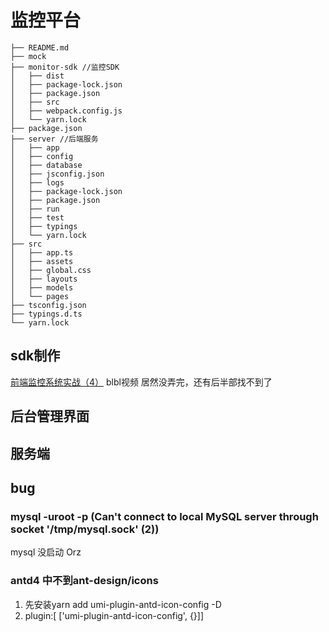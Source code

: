 # 监控平台
```tree
├── README.md
├── mock
├── monitor-sdk //监控SDK
│   ├── dist
│   ├── package-lock.json
│   ├── package.json
│   ├── src
│   ├── webpack.config.js
│   └── yarn.lock
├── package.json
├── server //后端服务
│   ├── app
│   ├── config
│   ├── database
│   ├── jsconfig.json
│   ├── logs
│   ├── package-lock.json
│   ├── package.json
│   ├── run
│   ├── test
│   ├── typings
│   └── yarn.lock
├── src
│   ├── app.ts
│   ├── assets
│   ├── global.css
│   ├── layouts
│   ├── models
│   └── pages
├── tsconfig.json
├── typings.d.ts
└── yarn.lock
```
## sdk制作
[前端监控系统实战（4）](https://www.bilibili.com/video/BV1zQ4y1P75b)
blbl视频
居然没弄完，还有后半部找不到了

## 后台管理界面

## 服务端


## bug
### mysql -uroot -p (Can't connect to local MySQL server through socket '/tmp/mysql.sock' (2))
mysql 没启动 Orz
### antd4 中不到ant-design/icons
1. 先安装yarn add umi-plugin-antd-icon-config -D
2. plugin:[ ['umi-plugin-antd-icon-config', {}]]
